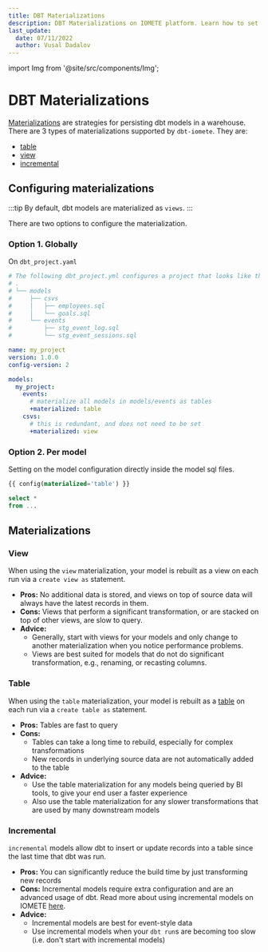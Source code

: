 ```yaml
---
title: DBT Materializations
description: DBT Materializations on IOMETE platform. Learn how to set different materialization types (view, table, incremental) and understand their pros & cons
last_update:
  date: 07/11/2022
  author: Vusal Dadalov
---
```


import Img from '@site/src/components/Img';

# DBT Materializations

[Materializations](https://docs.getdbt.com/terms/materialization) are strategies for persisting dbt models in a warehouse. There are 3 types of materializations supported by `dbt-iomete`. They are:

- [table](https://docs.getdbt.com/terms/table)
- [view](https://docs.getdbt.com/terms/view)
- [incremental](dbt-incremental-models)

## Configuring materializations

:::tip
By default, dbt models are materialized as `views`.
:::

There are two options to configure the materialization.

### Option 1. Globally

On `dbt_project.yaml`

```yaml
# The following dbt_project.yml configures a project that looks like this:
# .
# └── models
#     ├── csvs
#     │   ├── employees.sql
#     │   └── goals.sql
#     └── events
#         ├── stg_event_log.sql
#         └── stg_event_sessions.sql

name: my_project
version: 1.0.0
config-version: 2

models:
  my_project:
    events:
      # materialize all models in models/events as tables
      +materialized: table
    csvs:
      # this is redundant, and does not need to be set
      +materialized: view
```

### Option 2. Per model

Setting on the model configuration directly inside the model sql files.

```sql
{{ config(materialized='table') }}

select *
from ...
```

## Materializations

### View

When using the `view` materialization, your model is rebuilt as a view on each run via a `create view as` statement.

- **Pros:** No additional data is stored, and views on top of source data will always have the latest records in them.
- **Cons:** Views that perform a significant transformation, or are stacked on top of other views, are slow to query.
- **Advice:**
  - Generally, start with views for your models and only change to another materialization when you notice performance problems.
  - Views are best suited for models that do not do significant transformation, e.g., renaming, or recasting columns.

### Table

When using the `table` materialization, your model is rebuilt as a [table](https://docs.getdbt.com/terms/table) on each run via a `create table as` statement.

- **Pros:** Tables are fast to query
- **Cons:**
  - Tables can take a long time to rebuild, especially for complex transformations
  - New records in underlying source data are not automatically added to the table
- **Advice:**
  - Use the table materialization for any models being queried by BI tools, to give your end user a faster experience
  - Also use the table materialization for any slower transformations that are used by many downstream models

### Incremental

`incremental` models allow dbt to insert or update records into a table since the last time that dbt was run.

- **Pros:** You can significantly reduce the build time by just transforming new records
- **Cons:** Incremental models require extra configuration and are an advanced usage of dbt. Read more about using incremental models on IOMETE [here](dbt-incremental-models).
- **Advice:**
  - Incremental models are best for event-style data
  - Use incremental models when your `dbt run`s are becoming too slow (i.e. don't start with incremental models)


